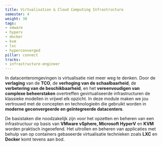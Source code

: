 ```yaml
---
title: Virtualisation & Cloud Computing Infrastructure
semester: 4
weight: 30
tags:
- vmware
- hyperv
- docker
- kvm
- lxc
- hyperconverged
pillar: connect
tracks:
- infrastructure-engineer
---
```


In datacenteromgevingen is virtualisatie niet meer weg te denken. Door de **verlaging** van de **TCO**, de **verhoging van de schaalbaarheid**, de **verbetering van de beschikbaarheid**, en het **vereenvoudigen van complexe beheerstaken** overtreffen gevirtualiseerde infrastructuren de klassieke modellen in vrijwel elk opzicht. In deze module maken we jou vertrouwd met de concepten en technologieën die gebruikt worden in **moderne geconvergeerde en geïntegreerde datacenters**.

De basistaken die noodzakelijk zijn voor het opzetten en beheren van een infrastructuur op basis van **VMware vSphere, Microsoft HyperV** en **KVM** worden praktisch ingeoefend. Het uitrollen en beheren van applicaties met behulp van op containers gebaseerde virtualisatie technieken zoals **LXC** en **Docker** komt tevens aan bod.

